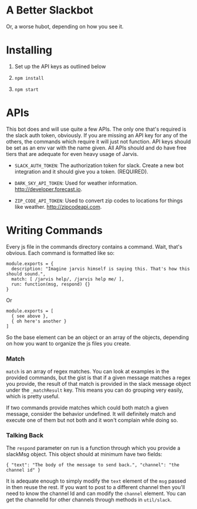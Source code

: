 # A Better Slackbot

Or, a worse hubot, depending on how you see it.

# Installing

1. Set up the API keys as outlined below

2. `npm install`

3. `npm start`

# APIs

This bot does and will use quite a few APIs. The only one that's required is the slack auth token, obviously. If you are missing an API key for any of the others, the commands which require it  will just not function. API keys should be set as an env var with the name given. All APIs should and do have free tiers that are adequate for even heavy usage of Jarvis.

* `SLACK_AUTH_TOKEN`: The authorization token for slack. Create a new bot integration and it should give you a token. (REQUIRED).

* `DARK_SKY_API_TOKEN`: Used for weather information. http://developer.forecast.io.

* `ZIP_CODE_API_TOKEN`: Used to convert zip codes to locations for things like weather. http://zipcodeapi.com.

# Writing Commands

Every js file in the commands directory contains a command. Wait, that's obvious. Each command is formatted like so:

```
module.exports = {
  description: "Imagine jarvis himself is saying this. That's how this should sound.",
  match: [ /jarvis help/, /jarvis help me/ ],
  run: function(msg, respond) {}
}
```

Or

```
module.exports = [
  { see above },
  { oh here's another }
]
```

So the base element can be an object or an array of the objects, depending on how you want to organize the js files you create.

### Match

`match` is an array of regex matches. You can look at examples in the provided commands, but the gist is that if a given message matches a regex you provide, the result of that match is provided in the slack message object under the `_matchResult` key. This means you can do grouping very easily, which is pretty useful.

If two commands provide matches which could both match a given message, consider the behavior undefined. It will definitely match and execute one of them but not both and it won't complain while doing so.

### Talking Back

The `respond` parameter on run is a function through which you provide a slackMsg object. This object should at minimum have two fields:

```
{ "text": "The body of the message to send back.", "channel": "the channel id" }
```

It is adequate enough to simply modify the `text` element of the `msg` passed in then reuse the rest. If you want to post to a different channel then you'll need to know the channel Id and can modify the `channel` element. You can get the channelId for other channels through methods in `util/slack`.
